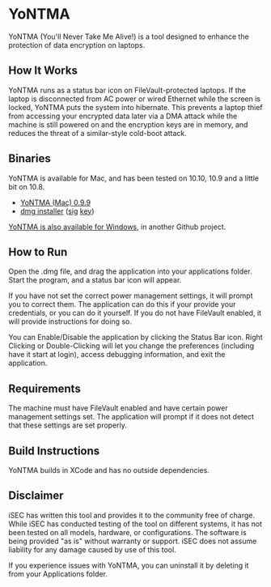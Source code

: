 YoNTMA
======

YoNTMA (You'll Never Take Me Alive!) is a tool designed to enhance the protection of data encryption on laptops.

How It Works
------------

YoNTMA runs as a status bar icon on FileVault-protected laptops. If the laptop is disconnected from AC power or wired Ethernet while the screen is locked, YoNTMA puts the system into hibernate. This prevents a laptop thief from accessing your encrypted data later via a DMA attack while the machine is still powered on and the encryption keys are in memory, and reduces the threat of a similar-style cold-boot attack.

Binaries
--------

YoNTMA is available for Mac, and has been tested on 10.10, 10.9 and a little bit on 10.8.

* [YoNTMA (Mac) 0.9.9](https://github.com/iSECPartners/yontma-mac/releases/tag/0.9.9)
 * [dmg installer](https://github.com/iSECPartners/yontma-mac/releases/download/0.9.9/yontma-0.9.9.dmg) ([sig](https://github.com/iSECPartners/yontma-mac/releases/download/0.9.9/yontma-0.9.9.dmg.sig) [key](http://keyserver.ubuntu.com/pks/lookup?op=vindex&fingerprint=on&search=0xE578C0E157AD2E71))

[YoNTMA is also available for Windows](https://github.com/iSECPartners/yontma), in another Github project.

How to Run
----------
Open the .dmg file, and drag the application into your applications folder. Start the program, and a status bar icon will appear.

If you have not set the correct power management settings, it will prompt you to correct them. The application can do this if your provide your credentials, or you can do it yourself. If you do not have FileVault enabled, it will provide instructions for doing so.  

You can Enable/Disable the application by clicking the Status Bar icon. Right Clicking or Double-Clicking will let you change the preferences (including have it start at login), access debugging information, and exit the application.

Requirements
-------------

The machine must have FileVault enabled and have certain power management settings set. The application will prompt if it does not detect that these settings are set properly.

Build Instructions
------------------

YoNTMA builds in XCode and has no outside dependencies. 


Disclaimer
----------
iSEC has written this tool and provides it to the community free of charge. While iSEC has conducted testing of the tool on different systems, it has not been tested on all models, hardware, or configurations. The software is being provided "as is" without warranty or support. iSEC does not assume liability for any damage caused by use of this tool.

If you experience issues with YoNTMA, you can uninstall it by deleting it from your Applications folder. 